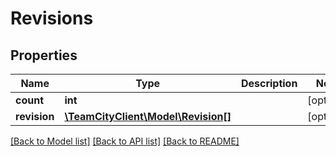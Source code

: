# Revisions

## Properties
Name | Type | Description | Notes
------------ | ------------- | ------------- | -------------
**count** | **int** |  | [optional] 
**revision** | [**\TeamCityClient\Model\Revision[]**](Revision.md) |  | [optional] 

[[Back to Model list]](../README.md#documentation-for-models) [[Back to API list]](../README.md#documentation-for-api-endpoints) [[Back to README]](../README.md)


